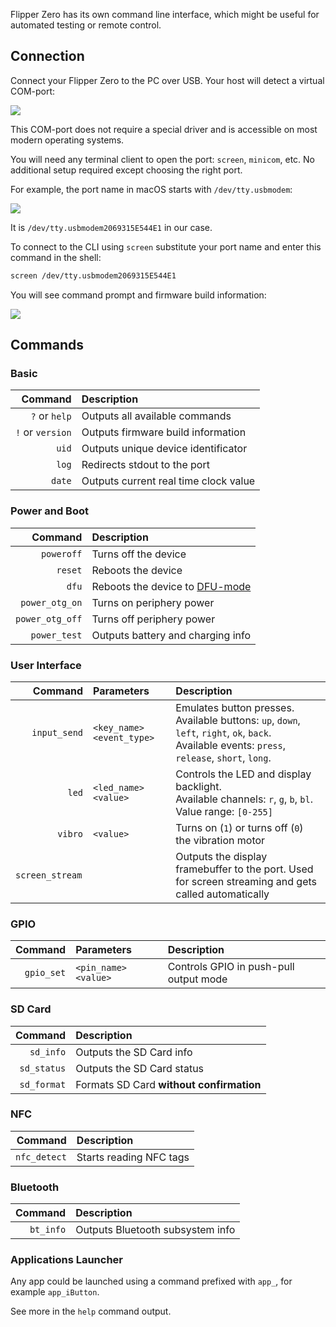 Flipper Zero has its own command line interface, which might be useful for automated testing or remote control.

## Connection

Connect your Flipper Zero to the PC over USB. Your host will detect a virtual COM-port:

![](../../assets/firmware/vcp.png)

This COM-port does not require a special driver and is accessible on most modern operating systems.

You will need any terminal client to open the port: `screen`, `minicom`, etc. No additional setup required except choosing the right port.

For example, the port name in macOS starts with `/dev/tty.usbmodem`:

![](../../assets/firmware/vcp-usbmodem.png)

It is `/dev/tty.usbmodem2069315E544E1` in our case.

To connect to the CLI using `screen` substitute your port name and enter this command in the shell:
```sh
screen /dev/tty.usbmodem2069315E544E1
```

You will see command prompt and firmware build information:

![](../../assets/firmware/cli-prompt.png)

## Commands

### Basic

| Command | Description |
| ------: | :------- |
| `?` or `help` | Outputs all available commands |
| `!` or `version` | Outputs firmware build information  |
| `uid` | Outputs unique device identificator |
| `log` | Redirects stdout to the port |
| `date` |  Outputs current real time clock value |

### Power and Boot

| Command | Description |
| ------: | :------- |
| `poweroff` | Turns off the device |
| `reset` | Reboots the device |
| `dfu` | Reboots the device to [DFU-mode](../../usage/general/flashing-firmware.md) |
| `power_otg_on` | Turns on periphery power |
| `power_otg_off` | Turns off periphery power |
| `power_test` | Outputs battery and charging info |

### User Interface

| Command | Parameters | Description |
| ------: | :-------- | :------- |
| `input_send` | `<key_name> <event_type>` | Emulates button presses.<br/>Available buttons: `up`, `down`, `left`, `right`, `ok`, `back`.<br/>Available events: `press`, `release`, `short`, `long`. |
| `led` | `<led_name> <value>` | Controls the LED and display backlight.<br/>Available channels: `r`, `g`, `b`, `bl`.<br/>Value range: `[0-255]` |
| `vibro` | `<value>` | Turns on (`1`) or turns off (`0`) the vibration motor |
| `screen_stream ` | | Outputs the display framebuffer to the port. Used for screen streaming and gets called automatically |

### GPIO

| Command | Parameters | Description |
| ------: | :-------- | :------- |
| `gpio_set` | `<pin_name> <value>` | Controls GPIO in push-pull output mode |

### SD Card

| Command | Description |
| ------: | :------- |
| `sd_info` | Outputs the SD Card info |
| `sd_status` | Outputs the SD Card status |
| `sd_format` | Formats SD Card **without confirmation** |

### NFC

| Command | Description |
| ------: | :------- |
| `nfc_detect` | Starts reading NFC tags |

### Bluetooth

| Command | Description |
| ------: | :------- |
| `bt_info` | Outputs Bluetooth subsystem info |

### Applications Launcher

Any app could be launched using a command prefixed with `app_`, for example `app_iButton`.

See more in the `help` command output.
